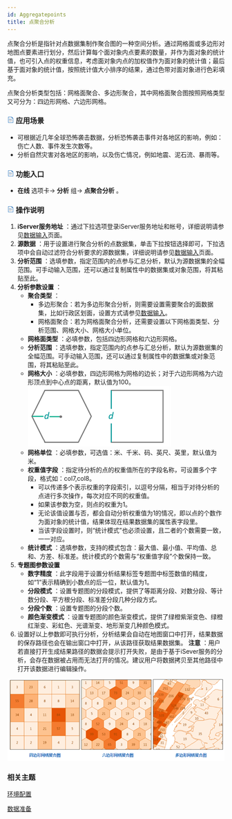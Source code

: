 ```yaml
---
id: Aggregatepoints
title: 点聚合分析
---
```

点聚合分析是指针对点数据集制作聚合图的一种空间分析。通过网格面或多边形对地图点要素进行划分，然后计算每个面对象内点要素的数量，并作为面对象的统计值，也可引入点的权重信息，考虑面对象内点的加权值作为面对象的统计值；最后基于面对象的统计值，按照统计值大小排序的结果，通过色带对面对象进行色彩填充。

点聚合分析类型包括：网格面聚合、多边形聚合，其中网格面聚合图按照网格类型又可分为：四边形网格、六边形网格。

### ![](../img/read.gif) 应用场景

* 可根据近几年全球恐怖袭击数据，分析恐怖袭击事件对各地区的影响，例如：伤亡人数、事件发生次数等。
* 分析自然灾害对各地区的影响，以及伤亡情况，例如地震、泥石流、暴雨等。

### ![](../img/read.gif) 功能入口

* **在线** 选项卡-> **分析** 组-> **点聚合分析** 。

### ![](../img/read.gif) 操作说明

1. **iServer服务地址** ：通过下拉选项登录iServer服务地址和帐号，详细说明请参见[数据输入](DataInputType)页面。
2. **源数据** ：用于设置进行聚合分析的点数据集，单击下拉按钮选择即可，下拉选项中会自动过滤符合分析要求的源数据集，详细说明请参见[数据输入](DataInputType)页面。
3. **分析范围** ：选填参数，指定范围内的点参与汇总分析，默认为源数据集的全幅范围。可手动输入范围，还可以通过复制属性中的数据集或对象范围，将其粘贴至此。
4. **分析参数设置** ： 
    * **聚合类型** ： 
      * 多边形聚合：若为多边形聚合分析，则需要设置需要聚合的面数据集，比如行政区划面，设置方式请参见[数据输入](DataInputType)。
      * 网格面聚合：若为网格面聚合分析，还需要设置以下网格面类型、分析范围、网格大小、网格大小单位。
    * **网格面类型** ：必填参数，包括四边形网格和六边形网格。
    * **分析范围** ：选填参数，指定范围内的点参与汇总分析，默认为源数据集的全幅范围。可手动输入范围，还可以通过复制属性中的数据集或对象范围，将其粘贴至此。
    * **网格大小** ：必填参数，四边形网格为网格的边长；对于六边形网格为六边形顶点到中心点的距离，默认值为100。<br/>![](img/GridWidth.png)
    * **网格单位** ：必填参数，可选值：米、千米、码、英尺、英里，默认值为米。
    * **权重值字段** ：指定待分析的点的权重值所在的字段名称，可设置多个字段，格式如：col7,col8。
      * 可以传递多个表示权重的字段索引，以逗号分隔，相当于对待分析的点进行多次操作，每次对应不同的权重值。
      * 如果该参数为空，则点的权重为1。
      * 无论该值设置与否，都会自动分析权重值为1的情况，即以点的个数作为面对象的统计值，结果体现在结果数据集的属性表字段里。
      * 当该字段设置时，则“统计模式”也必须设置，且二者的个数需要一致，一一对应。
    * **统计模式** ：选填参数，支持的模式包含：最大值、最小值、平均值、总和、方差、标准差。统计模式的个数需与“权重值字段”个数保持一致。
5. **专题图参数设置**
    * **数字精度** ：此字段用于设置分析结果标签专题图中标签数值的精度，如“1”表示精确到小数点的后一位，默认值为1。
    * **分段模式** ：设置专题图的分段模式，提供了等距离分段、对数分段、等计数分段、平方根分段、标准差分段几种分段方式。
    * **分段个数** ：设置专题图的分段个数。
    * **颜色渐变模式** ：设置专题图的颜色渐变模式，提供了绿橙紫渐变色、绿橙红渐变、彩虹色、光谱渐变、地形渐变几种颜色模式。
6. 设置好以上参数即可执行分析，分析结果会自动在地图窗口中打开，结果数据的保存路径也会在输出窗口中打开，从该路径获取结果数据集。 **注意** ：用户若直接打开生成结果路径的数据会提示打开失败，是由于基于iSever服务的分析，会存在数据被占用而无法打开的情况。建议用户将数据拷贝至其他路径中打开该数据进行编辑操作。

![](img/AggregatePoints.png)

###  相关主题

 [环境配置](BigDataAnalysisEnvironmentConfiguration)

 [数据准备](DataPreparation)
